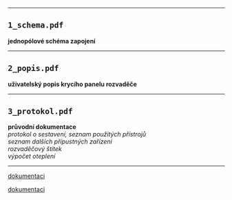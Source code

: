 
---
## `1_schema.pdf`  
**jednopólové schéma zapojení**

---
## `2_popis.pdf`  
   **uživatelský popis krycího panelu rozvaděče**

---
## `3_protokol.pdf`  
**průvodní dokumentace**  
_protokol o sestavení, seznam použitých přístrojů  
seznam dalších přípustných zařízení  
rozvaděčový štítek  
výpočet oteplení_  

---

[dokumentaci](https://github.com/eRozvadec/doc/1_schema.pdf)

[dokumentaci](https://github.com/eRozvadec/doc/blob/main/1_schema.pdf)
